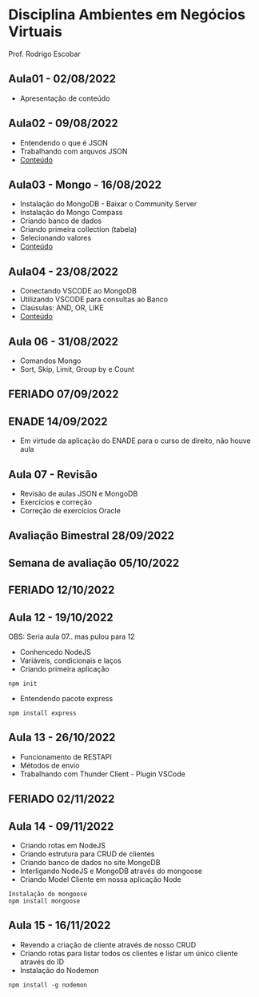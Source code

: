 # Disciplina Ambientes em Negócios Virtuais
Prof. Rodrigo Escobar

## Aula01 - 02/08/2022
- Apresentação de conteúdo

## Aula02 - 09/08/2022
- Entendendo o que é JSON
- Trabalhando com arquvos JSON
- [Conteúdo](Aula02)

## Aula03 - Mongo - 16/08/2022
- Instalação do MongoDB - Baixar o Community Server
- Instalação do Mongo Compass
- Criando banco de dados
- Criando primeira collection (tabela)
- Selecionando valores
- [Conteúdo](Aula03)

## Aula04 - 23/08/2022
- Conectando VSCODE ao MongoDB
- Utilizando VSCODE para consultas ao Banco
- Claúsulas: AND, OR, LIKE
- [Conteúdo](Aula04)

## Aula 06 - 31/08/2022
- Comandos Mongo
- Sort, Skip, Limit, Group by e Count

## FERIADO 07/09/2022

## ENADE 14/09/2022 
- Em virtude da aplicação do ENADE para o curso de direito, não houve aula

## Aula 07 - Revisão 
- Revisão de aulas JSON e MongoDB
- Exercícios e correção
- Correção de exercícios Oracle

## Avaliação Bimestral 28/09/2022 

## Semana de avaliação 05/10/2022

## FERIADO 12/10/2022 

## Aula 12 - 19/10/2022 
OBS: Seria aula 07.. mas pulou para 12
- Conhencedo NodeJS
- Variáveis, condicionais e laços
- Criando primeira aplicação
```
npm init
```
- Entendendo pacote express
```
npm install express
```

## Aula 13 - 26/10/2022
- Funcionamento de RESTAPI
- Métodos de envio
- Trabalhando com Thunder Client - Plugin VSCode

## FERIADO 02/11/2022

## Aula 14 - 09/11/2022
- Criando rotas em NodeJS
- Criando estrutura para CRUD de clientes
- Criando banco de dados no site MongoDB
- Interligando NodeJS e MongoDB através do mongoose
- Criando Model Cliente em nossa aplicação Node
```
Instalação do mongoose
npm install mongoose
```

## Aula 15 - 16/11/2022
- Revendo a criação de cliente através de nosso CRUD
- Criando rotas para listar todos os clientes e listar um único cliente através do ID
- Instalação do Nodemon
```
npm install -g nodemon
```